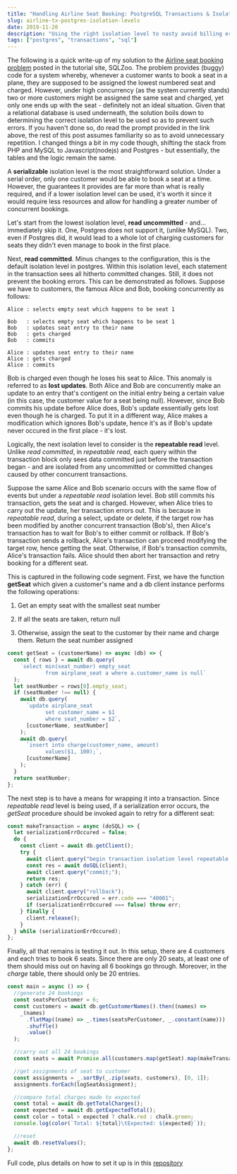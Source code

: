 ```yaml
---
title: "Handling Airline Seat Booking: PostgreSQL Transactions & Isolation levels"
slug: airline-tx-postgres-isolation-levels
date: 2019-11-20
description: "Using the right isolation level to nasty avoid billing errors for booking systems"
tags: ["postgres", "transactions", "sql"]
---
```


The following is a quick write-up of my solution to the [Airline seat booking problem](https://sqlzoo.net/wiki/Transactions_Airline) posted in the tutorial site, SQLZoo. The problem provides (buggy) code for a system whereby, whenever a customer wants to book a seat in a plane, they are supposed to be assigned the lowest numbered seat and charged. However, under high concurrency (as the system currently stands) two or more customers might be assigned the same seat and charged, yet only one ends up with the seat - definitely not an ideal situation. Given that a relational database is used underneath, the solution boils down to determining the correct isolation level to be used so as to prevent such errors. If you haven't done so, do read the prompt provided in the link above, the rest of this post assumes familiarity so as to avoid unnecessary repetition. I changed things a bit in my code though, shifting the stack from PHP and MySQL to Javascript(nodejs) and Postgres - but essentially, the tables and the logic remain the same.

A **serializable** isolation level is the most straightforward solution. Under a serial order, only one customer would be able to book a seat at a time. However, the guarantees it provides are far more than what is really required, and if a lower isolation level can be used, it's worth it since it would require less resources and allow for handling a greater number of concurrent bookings.

Let's start from the lowest isolation level, **read uncommitted** - and... immediately skip it. One, Postgres does not support it, (unlike MySQL). Two, even if Postgres did, it would lead to a whole lot of charging customers for seats they didn't even manage to book in the first place.

Next, **read committed**. Minus changes to the configuration, this is the default isolation level in postgres. Within this isolation level, each statement in the transaction sees all hitherto committed changes. Still, it does not prevent the booking errors. This can be demonstrated as follows. Suppose we have to customers, the famous Alice and Bob, booking concurrently as follows:

```
Alice : selects empty seat which happens to be seat 1

Bob   : selects empty seat which happens to be seat 1
Bob   : updates seat entry to their name
Bob   : gets charged
Bob   : commits

Alice : updates seat entry to their name
Alice : gets charged
Alice : commits
```

Bob is charged even though he loses his seat to Alice. This anomaly is referred to as **lost updates**. Both Alice and Bob are concurrently make an update to an entry that's contigent on the initial entry being a certain value (in this case, the customer value for a seat being null). However, since Bob commits his update before Alice does, Bob's update essentially gets lost even though he is charged. To put it in a different way, Alice makes a modification which ignores Bob's update, hence it's as if Bob's update never occured in the first place - it's lost.

Logically, the next isolation level to consider is the **repeatable read** level. Unlike _read committed_, in _repeatable read_, each query within the transaction block only sees data committed just before the transaction began - and are isolated from any uncommitted or committed changes caused by other concurrent transactions.

Suppose the same Alice and Bob scenario occurs with the same flow of events but under a _repeatable read_ isolation level. Bob still commits his transaction, gets the seat and is charged. However, when Alice tries to carry out the update, her transaction errors out. This is because in _repeatable read_, during a select, update or delete, if the target row has been modified by another concurrent transaction (Bob's), then Alice's transaction has to wait for Bob's to either commit or rollback. If Bob's transaction sends a rollback, Alice's transaction can proceed modifying the target row, hence getting the seat. Otherwise, if Bob's transaction commits, Alice's transaction fails. Alice should then abort her transaction and retry booking for a different seat.

This is captured in the following code segment. First, we have the function **getSeat** which given a customer's name and a db client instance performs the following operations:

1. Get an empty seat with the smallest seat number

2. If all the seats are taken, return null

3. Otherwise, assign the seat to the customer by their name and charge them. Return the seat number assigned

```javascript
const getSeat = (customerName) => async (db) => {
  const { rows } = await db.query(
    `select min(seat_number) empty_seat 
            from airplane_seat a where a.customer_name is null`
  );
  let seatNumber = rows[0].empty_seat;
  if (seatNumber !== null) {
    await db.query(
      `update airplane_seat
            set customer_name = $1 
            where seat_number = $2`,
      [customerName, seatNumber]
    );
    await db.query(
      `insert into charge(customer_name, amount)
            values($1, 100);`,
      [customerName]
    );
  }
  return seatNumber;
};
```

The next step is to have a means for wrapping it into a transaction. Since _repeatable read_ level is being used, if a serialization error occurs, the _getSeat_ procedure should be invoked again to retry for a different seat:

```javascript
const makeTransaction = async (doSQL) => {
  let serializationErrOccured = false;
  do {
    const client = await db.getClient();
    try {
      await client.query("begin transaction isolation level repeatable read");
      const res = await doSQL(client);
      await client.query("commit;");
      return res;
    } catch (err) {
      await client.query("rollback");
      serializationErrOccured = err.code === "40001";
      if (serializationErrOccured === false) throw err;
    } finally {
      client.release();
    }
  } while (serializationErrOccured);
};
```

Finally, all that remains is testing it out. In this setup, there are 4 customers and each tries to book 6 seats. Since there are only 20 seats, at least one of them should miss out on having all 6 bookings go through. Moreover, in the _charge_ table, there should only be 20 entries.

```javascript
const main = async () => {
  //generate 24 bookings
  const seatsPerCustomer = 6;
  const customers = await db.getCustomerNames().then((names) =>
    _(names)
      .flatMap((name) => _.times(seatsPerCustomer, _.constant(name)))
      .shuffle()
      .value()
  );

  //carry out all 24 bookings
  const seats = await Promise.all(customers.map(getSeat).map(makeTransaction));

  //get assignments of seat to customer
  const assignments = _.sortBy(_.zip(seats, customers), [0, 1]);
  assignments.forEach(logSeatAssignment);

  //compare total charges made to expected
  const total = await db.getTotalCharges();
  const expected = await db.getExpectedTotal();
  const color = total > expected ? chalk.red : chalk.green;
  console.log(color(`Total: ${total}\tExpected: ${expected}`));

  //reset
  await db.resetValues();
};
```

Full code, plus details on how to set it up is in this [repository](https://github.com/nagamocha3000/airline_transactions_sqlzoo)
